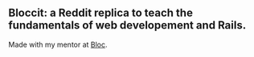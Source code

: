 ## Bloccit: a Reddit replica to teach the fundamentals of web developement and Rails.

Made with my mentor at [Bloc](http://bloc.io).